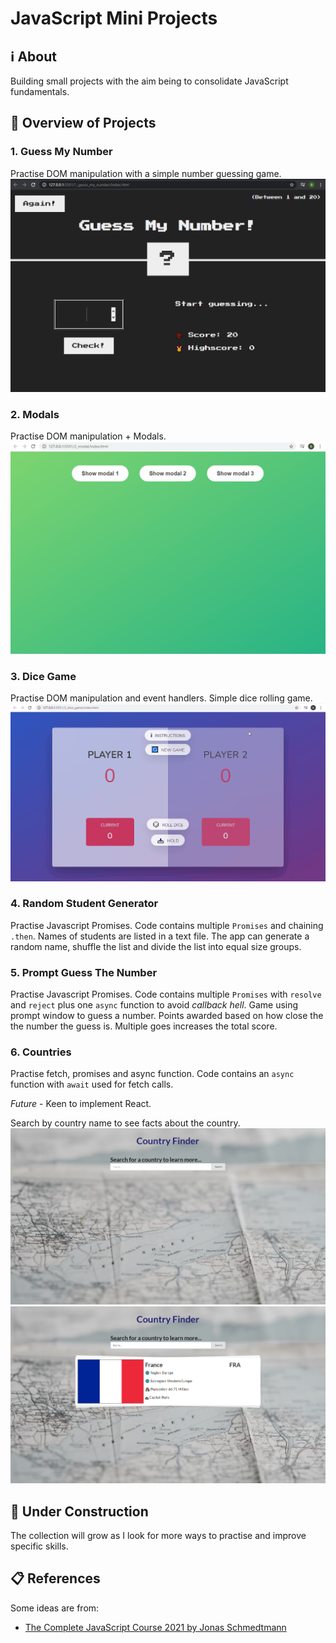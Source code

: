 # JavaScript Mini Projects

## ℹ About
Building small projects with the aim being to consolidate JavaScript fundamentals.

## 🎥 Overview of Projects
### 1. Guess My Number
Practise DOM manipulation with a simple number guessing game.
![Guess my Number Game](./docs/guess_my_number.gif)

### 2. Modals
Practise DOM manipulation + Modals.
![Modals](./docs/modal.gif)

### 3. Dice Game
Practise DOM manipulation and event handlers.
Simple dice rolling game.
![Dice Game](./docs/dice.gif)

### 4. Random Student Generator
Practise Javascript Promises. Code contains multiple <code>Promises</code> and chaining <code>.then</code>.
Names of students are listed in a text file. The app can generate a random name, shuffle the list and divide the list into equal size groups. 

### 5. Prompt Guess The Number
Practise Javascript Promises. Code contains multiple <code>Promises</code> with <code>resolve</code> and <code>reject</code> plus one <code>async</code> function to avoid *callback hell*.
Game using prompt window to guess a number. Points awarded based on how close the the number the guess is. Multiple goes increases the total score.

### 6. Countries
Practise fetch, promises and async function. Code contains an <code>async</code> function with <code>await</code> used for fetch calls. 

*Future* - Keen to implement React.

Search by country name to see facts about the country.
![Countries Home](./docs/country1.png)
![Countries Search](./docs/country2.png)

## 🚧 Under Construction
The collection will grow as I look for more ways to practise and improve specific skills.

## 📋 References
Some ideas are from:
- [The Complete JavaScript Course 2021 by Jonas Schmedtmann](https://www.udemy.com/course/the-complete-javascript-course/)
